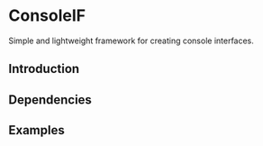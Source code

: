 # ConsoleIF

Simple and lightweight framework for creating console interfaces.

## Introduction

## Dependencies

## Examples
